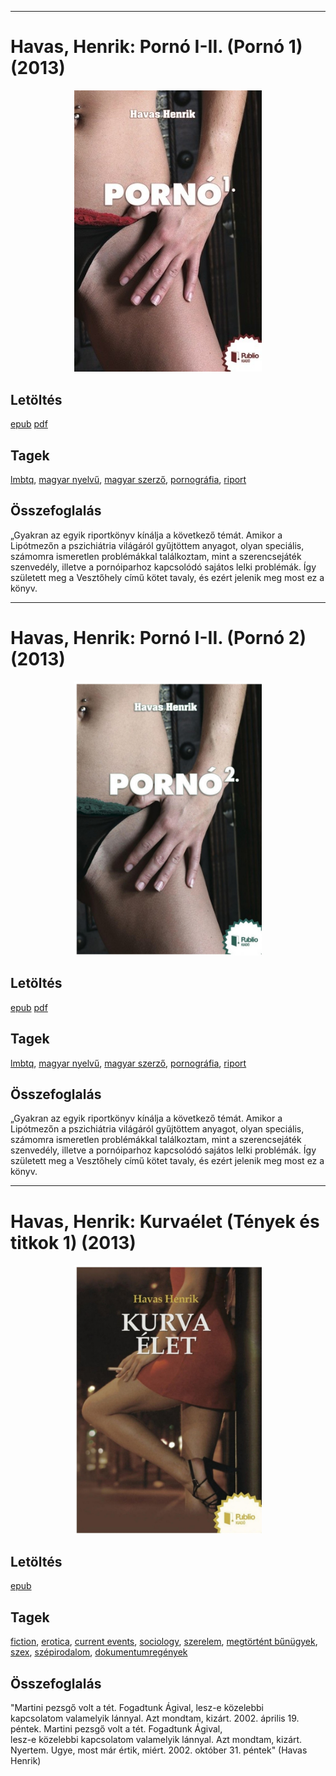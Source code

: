 <hr/>

# <a name="id_804">Havas, Henrik: Pornó I-II. (Pornó 1) (2013)</a>
<center><img src="https://github.com/BercziSandor/calibre_lib/raw/main/main/Havas%2C%20Henrik/Porno%20I-II_%20%28804%29/cover.jpg" alt="cover" width="300"/></center>

## Letöltés
[epub](https://github.com/BercziSandor/calibre_lib/raw/main/main/Havas%2C%20Henrik/Porno%20I-II_%20%28804%29/Porno%20I-II_%20-%20Havas%2C%20Henrik.epub) 
 [pdf](https://github.com/BercziSandor/calibre_lib/raw/main/main/Havas%2C%20Henrik/Porno%20I-II_%20%28804%29/Porno%20I-II_%20-%20Havas%2C%20Henrik.pdf)

## Tagek
[lmbtq](https://github.com/berczisandor/calibre_lib/blob/main/main/_tags/lmbtq.md), [magyar nyelvű](https://github.com/berczisandor/calibre_lib/blob/main/main/_tags/magyar%20nyelv%c5%b1.md), [magyar szerző](https://github.com/berczisandor/calibre_lib/blob/main/main/_tags/magyar%20szerz%c5%91.md), [pornográfia](https://github.com/berczisandor/calibre_lib/blob/main/main/_tags/pornogr%c3%a1fia.md), [riport](https://github.com/berczisandor/calibre_lib/blob/main/main/_tags/riport.md)

## Összefoglalás
<div>
<p>„Gyakran az egyik riportkönyv kínálja a következő témát. Amikor a Lipótmezőn a pszichiátria világáról gyűjtöttem anyagot, olyan speciális, számomra ismeretlen problémákkal találkoztam, mint a szerencsejáték szenvedély, illetve a pornóiparhoz kapcsolódó sajátos lelki problémák. Így született meg a Vesztőhely című kötet tavaly, és ezért jelenik meg most ez a könyv.</p></div>


<hr/>

# <a name="id_805">Havas, Henrik: Pornó I-II. (Pornó 2) (2013)</a>
<center><img src="https://github.com/BercziSandor/calibre_lib/raw/main/main/Havas%2C%20Henrik/Porno%20I-II_%20%28805%29/cover.jpg" alt="cover" width="300"/></center>

## Letöltés
[epub](https://github.com/BercziSandor/calibre_lib/raw/main/main/Havas%2C%20Henrik/Porno%20I-II_%20%28805%29/Porno%20I-II_%20-%20Havas%2C%20Henrik.epub) 
 [pdf](https://github.com/BercziSandor/calibre_lib/raw/main/main/Havas%2C%20Henrik/Porno%20I-II_%20%28805%29/Porno%20I-II_%20-%20Havas%2C%20Henrik.pdf)

## Tagek
[lmbtq](https://github.com/berczisandor/calibre_lib/blob/main/main/_tags/lmbtq.md), [magyar nyelvű](https://github.com/berczisandor/calibre_lib/blob/main/main/_tags/magyar%20nyelv%c5%b1.md), [magyar szerző](https://github.com/berczisandor/calibre_lib/blob/main/main/_tags/magyar%20szerz%c5%91.md), [pornográfia](https://github.com/berczisandor/calibre_lib/blob/main/main/_tags/pornogr%c3%a1fia.md), [riport](https://github.com/berczisandor/calibre_lib/blob/main/main/_tags/riport.md)

## Összefoglalás
<div>
<p>„Gyakran az egyik riportkönyv kínálja a következő témát. Amikor a Lipótmezőn a pszichiátria világáról gyűjtöttem anyagot, olyan speciális, számomra ismeretlen problémákkal találkoztam, mint a szerencsejáték szenvedély, illetve a pornóiparhoz kapcsolódó sajátos lelki problémák. Így született meg a Vesztőhely című kötet tavaly, és ezért jelenik meg most ez a könyv.</p></div>


<hr/>

# <a name="id_477">Havas, Henrik: Kurvaélet (Tények és titkok 1) (2013)</a>
<center><img src="https://github.com/BercziSandor/calibre_lib/raw/main/main/Havas%2C%20Henrik/Kurvaelet%20%28477%29/cover.jpg" alt="cover" width="300"/></center>

## Letöltés
[epub](https://github.com/BercziSandor/calibre_lib/raw/main/main/Havas%2C%20Henrik/Kurvaelet%20%28477%29/Kurvaelet%20-%20Havas%2C%20Henrik.epub)

## Tagek
[fiction](https://github.com/berczisandor/calibre_lib/blob/main/main/_tags/fiction.md), [erotica](https://github.com/berczisandor/calibre_lib/blob/main/main/_tags/erotica.md), [current events](https://github.com/berczisandor/calibre_lib/blob/main/main/_tags/current%20events.md), [sociology](https://github.com/berczisandor/calibre_lib/blob/main/main/_tags/sociology.md), [szerelem](https://github.com/berczisandor/calibre_lib/blob/main/main/_tags/szerelem.md), [megtörtént bűnügyek](https://github.com/berczisandor/calibre_lib/blob/main/main/_tags/megt%c3%b6rt%c3%a9nt%20b%c5%b1n%c3%bcgyek.md), [szex](https://github.com/berczisandor/calibre_lib/blob/main/main/_tags/szex.md), [szépirodalom](https://github.com/berczisandor/calibre_lib/blob/main/main/_tags/sz%c3%a9pirodalom.md), [dokumentumregények](https://github.com/berczisandor/calibre_lib/blob/main/main/_tags/dokumentumreg%c3%a9nyek.md)

## Összefoglalás
<div>
<p>"Martini pezsgő volt a tét. Fogadtunk Ágival, lesz-e közelebbi <br>kapcsolatom valamelyik lánnyal. Azt mondtam, kizárt. 2002. április 19. <br>péntek. Martini pezsgő volt a tét. Fogadtunk Ágival, <br>lesz-e közelebbi kapcsolatom valamelyik lánnyal. Azt mondtam, kizárt. <br>Nyertem. Ugye, most már értik, miért. 2002. október 31. péntek" (Havas <br>Henrik)</p></div>


